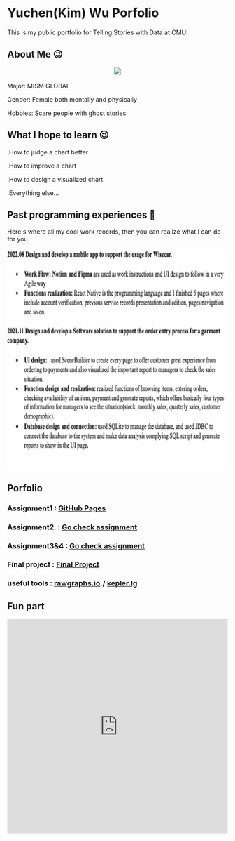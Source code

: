   
# Yuchen(Kim) Wu Porfolio
  This is my public portfolio for Telling Stories with Data at CMU!
  
## About Me 😉

<p align="center">
  <img src="https://i.imgur.com/o98Do9y.jpg" height=500 >
</p>


Major: MISM GLOBAL

Gender: Female both mentally and physically

Hobbies: Scare people with ghost stories


## What I hope to learn 😉
.How to judge a chart better

.How to improve a chart

.How to design a visualized chart

.Everything else...

## Past programming experiences 🤩
Here's where all my cool work reocrds, then you can realize what I can do for you.

<p align="center">
  <img src="programrecords.png" height=500>
</p>


## Porfolio
### Assignment1 :   [GitHub Pages](https://kimgogowow.github.io/portfolio/) 

### Assignment2. :  [Go check assignment](assignment2.md)

### Assignment3&4 : [Go check assignment](assignments%203&4.md)

### Final project : [Final Project](FinalProject_yuchenw3.md)

### useful tools : [rawgraphs.io](https://github.com/kimgogowow/portfolio/blob/1d30c766c0a3c06a38b798f6e9fe70c23a1b79e9/rawgraphs.md)./ [kepler.lg](https://kepler.gl/demo/map?mapUrl=https://dl.dropboxusercontent.com/s/kjkcphdbeprbllb/keplergl_i58vfi.json)
 
                    
        

## Fun part
<iframe title="[ Kim's life Map ] (Copy)" aria-label="Locator maps" id="datawrapper-chart-ItgMY" src="https://datawrapper.dwcdn.net/ItgMY/1/" scrolling="no" frameborder="0" style="width: 0; min-width: 100% !important; border: none;" height="489"></iframe><script type="text/javascript">!function(){"use strict";window.addEventListener("message",(function(e){if(void 0!==e.data["datawrapper-height"]){var t=document.querySelectorAll("iframe");for(var a in e.data["datawrapper-height"])for(var r=0;r<t.length;r++){if(t[r].contentWindow===e.source)t[r].style.height=e.data["datawrapper-height"][a]+"px"}}}))}();
</script>


